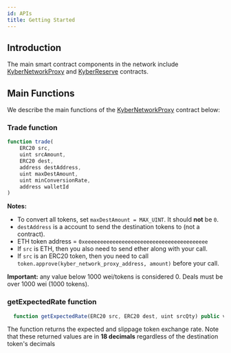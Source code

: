 ```yaml
---
id: APIs
title: Getting Started
---
```

## Introduction

The main smart contract components in the network include [KyberNetworkProxy](api-kybernetworkproxy.md) and [KyberReserve](api-kyberreserve.md) contracts.

## Main Functions

We describe the main functions of the [KyberNetworkProxy](api-kybernetworkproxy.md) contract below:

### Trade function
```js
function trade(
	ERC20 src,
	uint srcAmount,
	ERC20 dest,
	address destAddress,
	uint maxDestAmount,
	uint minConversionRate,
	address walletId
)
```

**Notes:**<br>
* To convert all tokens, set `maxDestAmount = MAX_UINT`. It should **not** be `0`.
* `destAddress` is a account to send the destination tokens to (not a contract).
* ETH token address = `0xeeeeeeeeeeeeeeeeeeeeeeeeeeeeeeeeeeeeeeee`
* If `src` is ETH, then you also need to send ether along with your call.
* If `src` is an ERC20 token, then you need to call `token.approve(kyber_network_proxy_address, amount)` before your call.

**Important:** any value below 1000 wei/tokens is considered 0. Deals must be over 1000 wei (1000 tokens).

### getExpectedRate function
```js
  function getExpectedRate(ERC20 src, ERC20 dest, uint srcQty) public view returns(uint expectedRate, uint slippageRate);
```
The function returns the expected and slippage token exchange rate. Note that these returned values are in **18 decimals** regardless of the destination token's decimals
